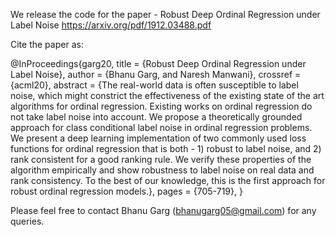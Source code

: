 We release the code for the paper - Robust Deep Ordinal Regression under Label Noise https://arxiv.org/pdf/1912.03488.pdf

Cite the paper as: 

@InProceedings{garg20,
  title = {Robust Deep Ordinal Regression under Label Noise},
  author = {Bhanu Garg, and Naresh Manwani},
  crossref = {acml20},
  abstract = {The real-world data is often susceptible to label noise, which might constrict the effectiveness of the existing state of the art algorithms for ordinal regression. Existing works on ordinal regression do not take label noise into account. We propose a theoretically grounded approach for class conditional label noise in ordinal regression problems. We present a deep learning implementation of two commonly used loss functions for ordinal regression that is both - 1) robust to label noise, and 2) rank consistent for a good ranking rule. We verify these properties of the algorithm empirically and show robustness to label noise on real data and rank consistency. To the best of our knowledge, this is the first approach for robust ordinal regression models.},
  pages = {705-719},
}




Please feel free to contact Bhanu Garg (bhanugarg05@gmail.com) for any queries.  

